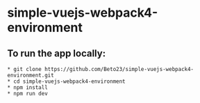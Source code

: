 # simple-vuejs-webpack4-environment

## To run the app locally:

```
* git clone https://github.com/Beto23/simple-vuejs-webpack4-environment.git
* cd simple-vuejs-webpack4-environment
* npm install
* npm run dev
```
